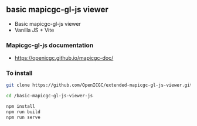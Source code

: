## basic mapicgc-gl-js viewer

  * Basic mapicgc-gl-js viewer
  * Vanilla JS + Vite

### Mapicgc-gl-js documentation

  * https://openicgc.github.io/mapicgc-doc/

### To install

```bash
git clone https://github.com/OpenICGC/extended-mapicgc-gl-js-viewer.git

cd /basic-mapicgc-gl-js-viewer-js

npm install
npm run build
npm run serve

```

